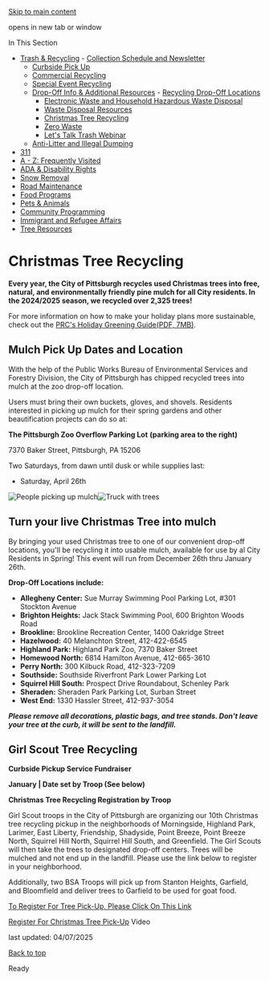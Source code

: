 [Skip to main content](https://www.pittsburghpa.gov/Resident-Services/Trash-Recycling/Drop-Off-Info-Additional-Resources/Christmas-Tree-Recycling#main-content)

opens in new tab or window

In This Section

- [Trash & Recycling](https://www.pittsburghpa.gov/Resident-Services/Trash-Recycling)  - [Collection Schedule and Newsletter](https://www.pittsburghpa.gov/Resident-Services/Trash-Recycling/Collection-Schedule-and-Newsletter)
  - [Curbside Pick Up](https://www.pittsburghpa.gov/Resident-Services/Trash-Recycling/Curbside-Pick-Up)
  - [Commercial Recycling](https://www.pittsburghpa.gov/Resident-Services/Trash-Recycling/Commercial-Recycling)
  - [Special Event Recycling](https://www.pittsburghpa.gov/Resident-Services/Trash-Recycling/Special-Event-Recycling)
  - [Drop-Off Info & Additional Resources](https://www.pittsburghpa.gov/Resident-Services/Trash-Recycling/Drop-Off-Info-Additional-Resources)    - [Recycling Drop-Off Locations](https://www.pittsburghpa.gov/Resident-Services/Trash-Recycling/Drop-Off-Info-Additional-Resources/Recycling-Drop-Off-Locations)
    - [Electronic Waste and Household Hazardous Waste Disposal](https://www.pittsburghpa.gov/Resident-Services/Trash-Recycling/Drop-Off-Info-Additional-Resources/Electronic-Waste-and-Household-Hazardous-Waste-Disposal)
    - [Waste Disposal Resources](https://www.pittsburghpa.gov/Resident-Services/Trash-Recycling/Drop-Off-Info-Additional-Resources/Waste-Disposal-Resources)
    - [Christmas Tree Recycling](https://www.pittsburghpa.gov/Resident-Services/Trash-Recycling/Drop-Off-Info-Additional-Resources/Christmas-Tree-Recycling)
    - [Zero Waste](https://www.pittsburghpa.gov/Resident-Services/Trash-Recycling/Drop-Off-Info-Additional-Resources/Zero-Waste)
    - [Let's Talk Trash Webinar](https://www.pittsburghpa.gov/Resident-Services/Trash-Recycling/Drop-Off-Info-Additional-Resources/Lets-Talk-Trash-Webinar)
  - [Anti-Litter and Illegal Dumping](https://www.pittsburghpa.gov/Resident-Services/Trash-Recycling/Anti-Litter-and-Illegal-Dumping)
- [311](https://www.pittsburghpa.gov/Resident-Services/311)
- [A - Z: Frequently Visited](https://www.pittsburghpa.gov/Resident-Services/A-Z-Frequently-Visited)
- [ADA & Disability Rights](https://www.pittsburghpa.gov/Resident-Services/ADA-Disability-Rights)
- [Snow Removal](https://www.pittsburghpa.gov/Resident-Services/Snow-Removal)
- [Road Maintenance](https://www.pittsburghpa.gov/Resident-Services/Road-Maintenance)
- [Food Programs](https://www.pittsburghpa.gov/Resident-Services/Food-Programs)
- [Pets & Animals](https://www.pittsburghpa.gov/Resident-Services/Pets-Animals)
- [Community Programming](https://www.pittsburghpa.gov/Resident-Services/Community-Programming)
- [Immigrant and Refugee Affairs](https://www.pittsburghpa.gov/Resident-Services/Immigrant-and-Refugee-Affairs)
- [Tree Resources](https://www.pittsburghpa.gov/Resident-Services/Tree-Resources)

# Christmas Tree Recycling

**Every year, the City of Pittsburgh recycles used Christmas trees into free, natural, and environmentally friendly pine mulch for all City residents. In the 2024/2025 season, we recycled over 2,325 trees!**

For more information on how to make your holiday plans more sustainable, check out the [PRC's Holiday Greening Guide(PDF, 7MB)](https://www.pittsburghpa.gov/files/assets/city/v/1/dpw/documents/prc-holiday-greening-guide-2024.pdf).

## Mulch Pick Up Dates and Location

With the help of the Public Works Bureau of Environmental Services and Forestry Division, the City of Pittsburgh has chipped recycled trees into mulch at the zoo drop-off location.

Users must bring their own buckets, gloves, and shovels. Residents interested in picking up mulch for their spring gardens and other beautification projects can do so at:

**The Pittsburgh Zoo Overflow Parking Lot** **(parking area to the right)**

7370 Baker Street, Pittsburgh, PA 15206

Two Saturdays, from dawn until dusk or while supplies last:

- Saturday, April 26th

![People picking up mulch](https://www.pittsburghpa.gov/files/assets/city/v/1/dpw/images/5527_xmas-tree-recycling-location.jpg)![Truck with trees](https://www.pittsburghpa.gov/files/assets/city/v/1/dpw/images/5528_xmas-tree-recycling.jpg)

## Turn your live Christmas Tree into mulch

By bringing your used Christmas tree to one of our convenient drop-off locations, you'll be recycling it into usable mulch, available for use by al City Residents in Spring! This event will run from December 26th thru January 26th.

**Drop-Off Locations include:**

- **Allegheny Center:** Sue Murray Swimming Pool Parking Lot, #301 Stockton Avenue
- **Brighton Heights:** Jack Stack Swimming Pool, 600 Brighton Woods Road
- **Brookline:** Brookline Recreation Center, 1400 Oakridge Street
- **Hazelwood:** 40 Melanchton Street, 412-422-6545
- **Highland Park:** Highland Park Zoo, 7370 Baker Street
- **Homewood North:** 6814 Hamilton Avenue, 412-665-3610
- **Perry North:** 300 Kilbuck Road, 412-323-7209
- **Southside:** Southside Riverfront Park Lower Parking Lot
- **Squirrel Hill South:** Prospect Drive Roundabout, Schenley Park
- **Sheraden:** Sheraden Park Parking Lot, Surban Street
- **West End:** 1330 Hassler Street, 412-937-3054

_**Please remove all decorations, plastic bags, and tree stands. Don't leave your tree at the curb, it will be sent to the landfill.**_

## Girl Scout Tree Recycling

**Curbside Pickup Service Fundraiser**

**January \| Date set by Troop (See below)**

**Christmas Tree Recycling Registration by Troop**

Girl Scout troops in the City of Pittsburgh are organizing our 10th Christmas tree recycling pickup in the neighborhoods of Morningside, Highland Park, Larimer, East Liberty, Friendship, Shadyside, Point Breeze, Point Breeze North, Squirrel Hill North, Squirrel Hill South, and Greenfield. The Girl Scouts will then take the trees to designated drop-off centers. Trees will be mulched and not end up in the landfill. Please use the link below to register in your neighborhood.

Additionally, two BSA Troops will pick up from Stanton Heights, Garfield, and Bloomfield and deliver trees to Garfield to be used for goat food.

[To Register For Tree Pick-Up, Please Click On This Link](https://docs.google.com/document/d/1oGuyGAE8hKrLYWGyCjrIbGSZDzdjGU4bcbJfiflr42I/edit?tab=t.0 "Register For Christmas Tree Pick-Up")

[Register For Christmas Tree Pick-Up](https://docs.google.com/document/d/1oGuyGAE8hKrLYWGyCjrIbGSZDzdjGU4bcbJfiflr42I/edit?tab=t.0 "Register For Christmas Tree Pick-Up") Video

last updated: 04/07/2025

[Back to top](https://www.pittsburghpa.gov/Resident-Services/Trash-Recycling/Drop-Off-Info-Additional-Resources/Christmas-Tree-Recycling#body-top)

Ready
